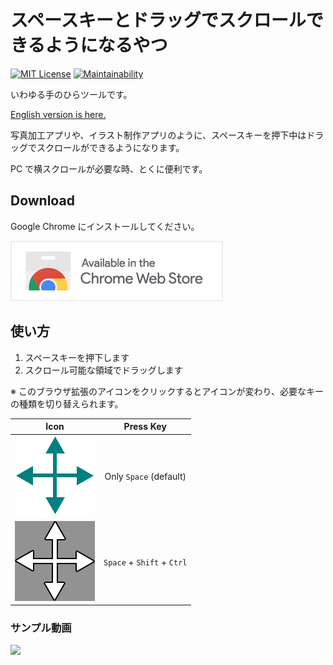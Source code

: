 # スペースキーとドラッグでスクロールできるようになるやつ

[![MIT License](http://img.shields.io/badge/license-MIT-blue.svg?style=flat)](LICENSE) [![Maintainability](https://api.codeclimate.com/v1/badges/f8f4d5511be782db7c50/maintainability)](https://codeclimate.com/github/heppokofrontend/chrome-extension-hand-tool/maintainability)

いわゆる手のひらツールです。

[English version is here.](./README.md)

写真加工アプリや、イラスト制作アプリのように、スペースキーを押下中はドラッグでスクロールができるようになります。

PC で横スクロールが必要な時、とくに便利です。

## Download

Google Chrome にインストールしてください。

[![Available in the Chrome Web Store](./images/iNEddTyWiMfLSwFD6qGq.png)](https://chrome.google.com/webstore/detail/pjoggomlkaanadbegagokiioonfaedle)

## 使い方

1. スペースキーを押下します
2. スクロール可能な領域でドラッグします

※ このブラウザ拡張のアイコンをクリックするとアイコンが変わり、必要なキーの種類を切り替えられます。

|               Icon                |         Press Key          |
| :-------------------------------: | :------------------------: |
|      ![](./package/icon.png)      |   Only `Space` (default)   |
| ![](./package/icon--disabled.png) | `Space` + `Shift` + `Ctrl` |

### サンプル動画

[![](https://img.youtube.com/vi/-oowC3MAEEc/0.jpg)](https://www.youtube.com/watch?v=-oowC3MAEEc)
